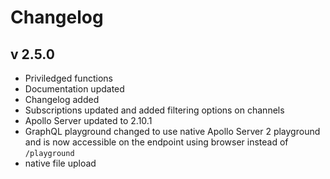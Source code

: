 # Changelog

## v 2.5.0

- Priviledged functions
- Documentation updated
- Changelog added
- Subscriptions updated and added filtering options on channels
- Apollo Server updated to 2.10.1
- GraphQL playground changed to use native Apollo Server 2 playground and is now accessible on the endpoint using browser instead of `/playground`
- native file upload

